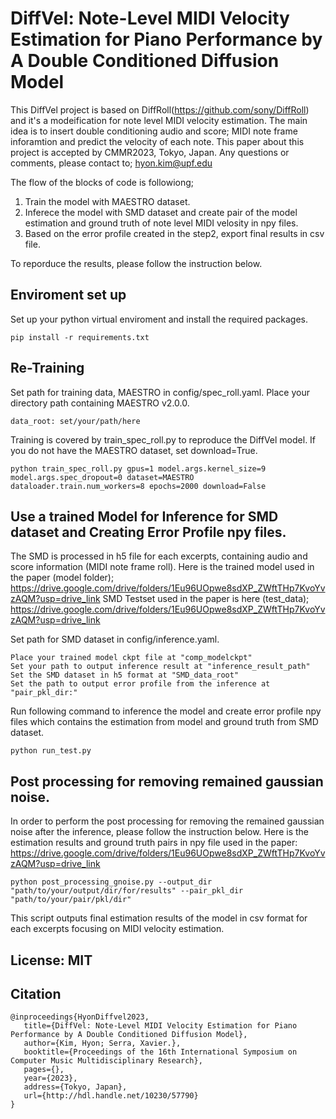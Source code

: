 # DiffVel: Note-Level MIDI Velocity Estimation for Piano Performance by A Double Conditioned Diffusion Model



This DiffVel project is based on DiffRoll(https://github.com/sony/DiffRoll) and it's a modeification for note level MIDI velocity estimation. 
The main idea is to insert double conditioning audio and score; MIDI note frame inforamtion and predict the velocity of each note. 
This paper about this project is accepted by CMMR2023, Tokyo, Japan.
Any questions or comments, please contact to;
hyon.kim@upf.edu

The flow of the blocks of code is followiong; 
1. Train the model with MAESTRO dataset.
2. Inferece the model with SMD dataset and create pair of the model estimation and ground truth of note level MIDI velosity in npy files.
3. Based on the error profile created in the step2, export final results in csv file. 

To reporduce the results, please follow the instruction below.

## Enviroment set up 
Set up your python virtual enviroment and install the required packages. 

```
pip install -r requirements.txt
```

## Re-Training
Set path for training data, MAESTRO in config/spec_roll.yaml. 
Place your directory path containing MAESTRO v2.0.0. 

```
data_root: set/your/path/here
```

Training is covered by train_spec_roll.py to reproduce the DiffVel model. If you do not have the MAESTRO dataset, set download=True.  
``` 
python train_spec_roll.py gpus=1 model.args.kernel_size=9 model.args.spec_dropout=0 dataset=MAESTRO dataloader.train.num_workers=8 epochs=2000 download=False
```


## Use a trained Model for Inference for SMD dataset and Creating Error Profile npy files. 
The SMD is processed in h5 file for each excerpts, containing audio and score information (MIDI note frame roll).
Here is the trained model used in the paper (model folder); https://drive.google.com/drive/folders/1Eu96UOpwe8sdXP_ZWftTHp7KvoYvzAQM?usp=drive_link
SMD Testset used in the paper is here (test_data); https://drive.google.com/drive/folders/1Eu96UOpwe8sdXP_ZWftTHp7KvoYvzAQM?usp=drive_link

Set path for SMD dataset in config/inference.yaml.

```
Place your trained model ckpt file at "comp_modelckpt" 
Set your path to output inference result at "inference_result_path"
Set the SMD dataset in h5 format at "SMD_data_root"
Set the path to output error profile from the inference at "pair_pkl_dir:" 
```

Run following command to inference the model and create error profile npy files which contains the estimation from model and ground truth from SMD dataset. 

```
python run_test.py
```


## Post processing for removing remained gaussian noise. 

In order to perform the post processing for removing the remained gaussian noise after the inference, please follow the instruction below.
Here is the estimation results and ground truth pairs in npy file used in the paper: https://drive.google.com/drive/folders/1Eu96UOpwe8sdXP_ZWftTHp7KvoYvzAQM?usp=drive_link


```
python post_processing_gnoise.py --output_dir "path/to/your/output/dir/for/results" --pair_pkl_dir "path/to/your/pair/pkl/dir" 

```
This script outputs final estimation results of the model in csv format for each excerpts focusing on MIDI velocity estimation. 


## License: MIT


## Citation

```
@inproceedings{HyonDiffvel2023,
   title={DiffVel: Note-Level MIDI Velocity Estimation for Piano Performance by A Double Conditioned Diffusion Model},
   author={Kim, Hyon; Serra, Xavier.},
   booktitle={Proceedings of the 16th International Symposium on Computer Music Multidisciplinary Research},
   pages={},
   year={2023},
   address={Tokyo, Japan},
   url={http://hdl.handle.net/10230/57790}
}

```

